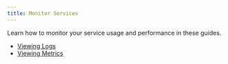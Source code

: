 ```yaml
---
title: Monitor Services
---
```


Learn how to monitor your service usage and performance in these guides.

- [Viewing Logs](/how-to/view-logs)
- [Viewing Metrics](how-to/view-metrics)